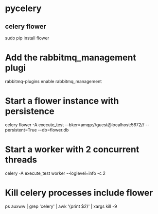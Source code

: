 # pycelery

## celery flower
sudo pip install flower

# Add the rabbitmq_management plugi
rabbitmq-plugins enable rabbitmq_management

# Start a flower instance with persistence
celery flower -A execute_test --bker=amqp://guest@localhost:5672// --persistent=True --db=flower.db

# Start a worker with 2 concurrent threads
celery -A execute_test worker --loglevel=info -c 2

# Kill celery processes include flower
ps auxww | grep 'celery' | awk '{print $2}' | xargs kill -9
